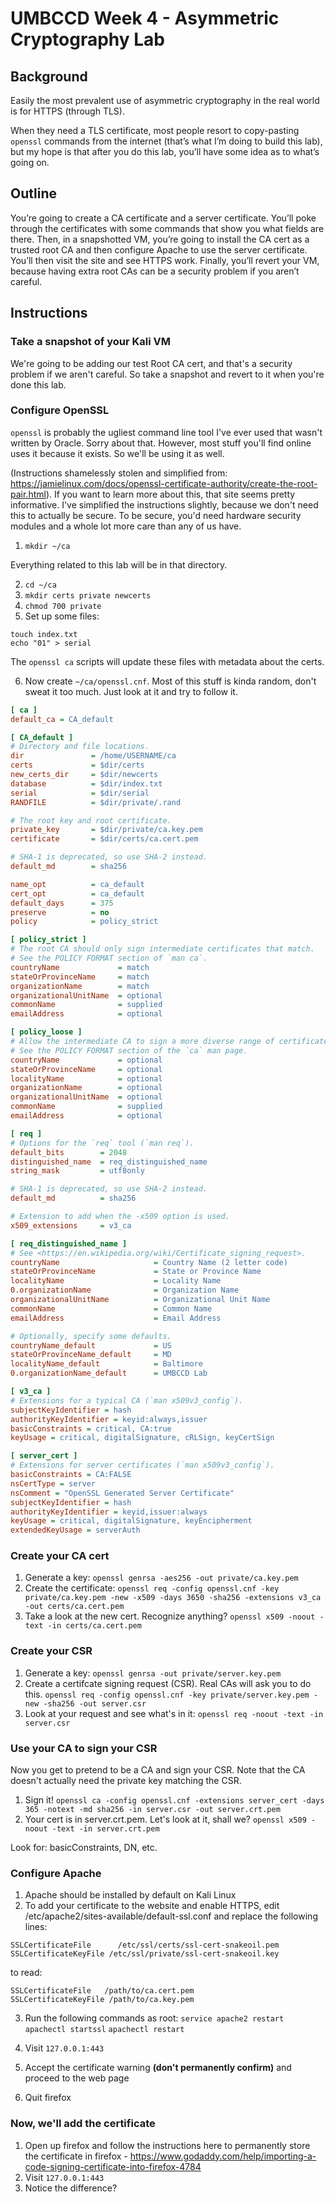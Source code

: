# UMBCCD Week 4 - Asymmetric Cryptography Lab

## Background
Easily the most prevalent use of asymmetric cryptography in the real world is
for HTTPS (through TLS). 

When they need a TLS certificate, most people resort to copy-pasting `openssl`
commands from the internet (that’s what I’m doing to build this lab), but my
hope is that after you do this lab, you’ll have some idea as to what’s going on.

## Outline

You’re going to create a CA certificate and a server certificate. You’ll poke
through the certificates with some commands that show you what fields are there.
Then, in a snapshotted VM, you’re going to install the CA cert as a trusted root
CA and then configure Apache to use the server certificate. You’ll then visit
the site and see HTTPS work. Finally, you’ll revert your VM, because having
extra root CAs can be a security problem if you aren’t careful.

## Instructions

### Take a snapshot of your Kali VM

We're going to be adding our test Root CA cert, and that's a security problem if
we aren't careful. So take a snapshot and revert to it when you're done this
lab.

### Configure OpenSSL

`openssl` is probably the ugliest command line tool I've ever used that wasn't
written by Oracle. Sorry about that. However, most stuff you'll find online uses
it because it exists. So we'll be using it as well.

(Instructions shamelessly stolen and simplified from:
<https://jamielinux.com/docs/openssl-certificate-authority/create-the-root-pair.html>).
If you want to learn more about this, that site seems pretty informative. I've
simplified the instructions slightly, because we don't need this to actually be
secure. To be secure, you'd need hardware security modules and a whole lot more
care than any of us have.

1. `mkdir ~/ca`

Everything related to this lab will be in that directory.

2. `cd ~/ca`
3. `mkdir certs private newcerts`
4. `chmod 700 private`
5. Set up some files:

```
touch index.txt
echo "01" > serial
```

The `openssl ca` scripts will update these files with metadata about the certs.

6. Now create `~/ca/openssl.cnf`. Most of this stuff is kinda random, don't
   sweat it too much. Just look at it and try to follow it.

```ini
[ ca ]
default_ca = CA_default

[ CA_default ]
# Directory and file locations.
dir               = /home/USERNAME/ca
certs             = $dir/certs
new_certs_dir     = $dir/newcerts
database          = $dir/index.txt
serial            = $dir/serial
RANDFILE          = $dir/private/.rand

# The root key and root certificate.
private_key       = $dir/private/ca.key.pem
certificate       = $dir/certs/ca.cert.pem

# SHA-1 is deprecated, so use SHA-2 instead.
default_md        = sha256

name_opt          = ca_default
cert_opt          = ca_default
default_days      = 375
preserve          = no
policy            = policy_strict

[ policy_strict ]
# The root CA should only sign intermediate certificates that match.
# See the POLICY FORMAT section of `man ca`.
countryName             = match
stateOrProvinceName     = match
organizationName        = match
organizationalUnitName  = optional
commonName              = supplied
emailAddress            = optional

[ policy_loose ]
# Allow the intermediate CA to sign a more diverse range of certificates.
# See the POLICY FORMAT section of the `ca` man page.
countryName             = optional
stateOrProvinceName     = optional
localityName            = optional
organizationName        = optional
organizationalUnitName  = optional
commonName              = supplied
emailAddress            = optional

[ req ]
# Options for the `req` tool (`man req`).
default_bits        = 2048
distinguished_name  = req_distinguished_name
string_mask         = utf8only

# SHA-1 is deprecated, so use SHA-2 instead.
default_md          = sha256

# Extension to add when the -x509 option is used.
x509_extensions     = v3_ca

[ req_distinguished_name ]
# See <https://en.wikipedia.org/wiki/Certificate_signing_request>.
countryName                     = Country Name (2 letter code)
stateOrProvinceName             = State or Province Name
localityName                    = Locality Name
0.organizationName              = Organization Name
organizationalUnitName          = Organizational Unit Name
commonName                      = Common Name
emailAddress                    = Email Address

# Optionally, specify some defaults.
countryName_default             = US
stateOrProvinceName_default     = MD
localityName_default            = Baltimore
0.organizationName_default      = UMBCCD Lab

[ v3_ca ]
# Extensions for a typical CA (`man x509v3_config`).
subjectKeyIdentifier = hash
authorityKeyIdentifier = keyid:always,issuer
basicConstraints = critical, CA:true
keyUsage = critical, digitalSignature, cRLSign, keyCertSign

[ server_cert ]
# Extensions for server certificates (`man x509v3_config`).
basicConstraints = CA:FALSE
nsCertType = server
nsComment = "OpenSSL Generated Server Certificate"
subjectKeyIdentifier = hash
authorityKeyIdentifier = keyid,issuer:always
keyUsage = critical, digitalSignature, keyEncipherment
extendedKeyUsage = serverAuth
```

### Create your CA cert

1. Generate a key: `openssl genrsa -aes256 -out private/ca.key.pem`
2. Create the certificate: `openssl req -config openssl.cnf -key private/ca.key.pem -new -x509 -days 3650 -sha256 -extensions v3_ca -out certs/ca.cert.pem`
3. Take a look at the new cert. Recognize anything? `openssl x509 -noout -text -in certs/ca.cert.pem`

### Create your CSR
1. Generate a key: `openssl genrsa -out private/server.key.pem`
2. Create a certifcate signing request (CSR). Real CAs will ask you to do this. `openssl req -config openssl.cnf -key private/server.key.pem -new -sha256 -out server.csr`
3. Look at your request and see what's in it: `openssl req -noout -text -in server.csr`

### Use your CA to sign your CSR

Now you get to pretend to be a CA and sign your CSR. Note that the CA doesn't
actually need the private key matching the CSR.

1. Sign it! `openssl ca -config openssl.cnf -extensions server_cert -days 365 -notext -md sha256 -in server.csr -out server.crt.pem`
2. Your cert is in server.crt.pem. Let's look at it, shall we? `openssl x509
   -noout -text -in server.crt.pem`

Look for: basicConstraints, DN, etc.

### Configure Apache

1. Apache should be installed by default on Kali Linux
2. To add your certificate to the website and enable HTTPS, edit
   /etc/apache2/sites-available/default-ssl.conf and replace the following
lines:

```
SSLCertificateFile      /etc/ssl/certs/ssl-cert-snakeoil.pem
SSLCertificateKeyFile /etc/ssl/private/ssl-cert-snakeoil.key
```

to read:

```
SSLCertificateFile   /path/to/ca.cert.pem
SSLCertificateKeyFile /path/to/ca.key.pem
```

3. Run the following commands as root:
       `service apache2 restart`
       `apachectl startssl`
       `apachectl restart`

4. Visit `127.0.0.1:443`
5. Accept the certificate warning **(don't permanently confirm)** and proceed to
   the web page
6. Quit firefox

### Now, we'll add the certificate

1. Open up firefox and follow the instructions here to permanently store the certificate in firefox - <https://www.godaddy.com/help/importing-a-code-signing-certificate-into-firefox-4784>
2. Visit `127.0.0.1:443`
3. Notice the difference? 

